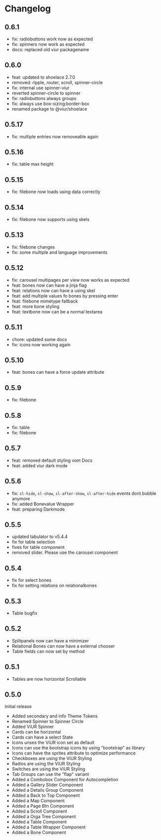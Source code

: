 # Changelog

## 0.6.1
- fix: radiobuttons work now as expected
- fix: spinners now work as expected
- docs: replaced old viur packagename

## 0.6.0
- feat: updated to shoelace 2.7.0
- removed: ripple, router, scroll, spinner-circle
- fix: internal use spinner-viur
- reverted spinner-circle to spinner
- fix: radiobuttons always groups
- fix: always use box-sizing:border-box
- renamed package to @viur/shoelace

## 0.5.17
- fix: multiple entries now removeable again

## 0.5.16
- fix: table max height 

## 0.5.15
- fix: filebone now loads using data correctly

## 0.5.14
- fix: filebone now supports using skels

## 0.5.13
- fix: filebone changes
- fix: some multiple and language improvements

## 0.5.12
- fix: carousel multipages per view now works as expected
- feat: bones now can have a jinja flag
- feat: relations now can have a using skel
- feat: add multiple values fo bones by pressing enter
- feat: filebone mimetype fallback
- feat: more bone styling
- feat: textbone now can be a normal textarea

## 0.5.11
- chore: updated some docs
- fix: icons now working again

## 0.5.10
- feat: bones can have a force update attribute

## 0.5.9
- fix: filebone

## 0.5.8
- fix: table
- fix: filebone

## 0.5.7
- feat: removed default styling vom Docs
- feat: added viur dark mode

## 0.5.6
- fix: `sl-hide`, `sl-show`, `sl-after-show`, `sl-after-hide` events dont bubble anymore
- fix: added Bonevalue Wrapper
- feat: preparing Darkmode

## 0.5.5
- updated tabulator to v5.4.4
- fix for table selection
- fixes for table component
- removed slider. Please use the carousel component

## 0.5.4
- fix for select bones
- fix for setting relations on relationalbones

## 0.5.3
- Table bugfix

## 0.5.2
- Splitpanels now can have a minimizer
- Relational Bones can now have a external chooser
- Table fields can now set by method

## 0.5.1
- Tables are now horizontal Scrollable

## 0.5.0
Initial release

- Added secondary and info Theme Tokens
- Renamed Spinner to Spinner Circle
- Added ViUR Spinner
- Cards can be horizontal
- Cards can have a select State
- Icons unses the ViUR icon set as default
- Icons can use the bootstrap icons by using "bootstrap" as library
- Icons can have the sprites attribute to optimize performance
- Checkboxes are using the ViUR Styling
- Radios are using the ViUR Styling
- Switches are using the ViUR Styling
- Tab Groups can use the "flap" variant
- Added a Combobox Component for Autocompletion
- Added a Gallery Slider Component
- Added a Details Group Component
- Added a Back to Top Component
- Added a Map Component
- Added a Page Btn Component
- Added a Scroll Component
- Added a Orga Tree Component
- Added a Table Component
- Added a Table Wrapper Component
- Added a Bone Component